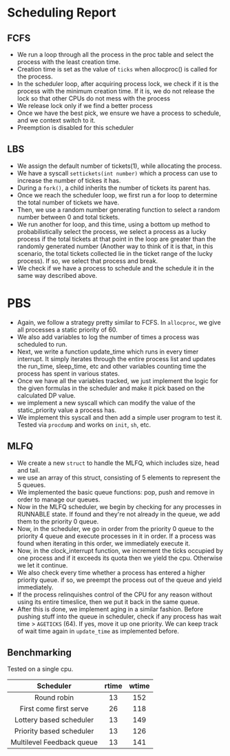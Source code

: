 # Scheduling Report

## FCFS

- We run a loop through all the process in the proc table and select the process with the least creation time.
- Creation time is set as the value of `ticks` when allocproc() is called for the process.
- In the scheduler loop, after acquiring process lock, we check if it is the process with the minimum creation time. If it is, we do not release the lock so that other CPUs do not mess with the process
- We release lock only if we find a better process
- Once we have the best pick, we ensure we have a process to schedule, and we context switch to it.
- Preemption is disabled for this scheduler

## LBS
- We assign the default number of tickets(1), while allocating the process.
- We have a syscall `settickets(int number)` which a process can use to increase the number of tickes it has.
- During a `fork()`, a child inherits the number of tickets its parent has.
- Once we reach the scheduler loop, we first run a for loop to determine the total number of tickets we have.
- Then, we use a random number generating function to select a random number between 0 and total tickets.
- We run another for loop, and this time, using a bottom up method to probabilistically select the process, we select a process as a lucky process if the total tickets at that point in the loop are greater than the randomly generated number (Another way to think of it is that, in this scenario, the total tickets collected lie in the ticket range of the lucky process).
If so, we select that process and break.
- We check if we have a process to schedule and the schedule it in the same way described above.

# PBS
- Again, we follow a strategy pretty similar to FCFS. In `allocproc`, we give all processes a static priority of 60.
- We also add variables to log the number of times a process was scheduled to run.
- Next, we write a function update_time which runs in every timer interrupt. It simply iterates through the entire process list and updates the run_time, sleep_time, etc and other variables counting time the process has spent in various states.
- Once we have all the variables tracked, we just implement the logic for the given formulas in the scheduler and make it pick based on the calculated DP value.
- we implement a new syscall which can modify the value of the static_priority value a process has.
- We implement this syscall and then add a simple user program to test it. Tested via `procdump` and works on `init`, `sh`, etc.

## MLFQ
- We create a new `struct` to handle the MLFQ, which includes size, head and tail.
- we use an array of this struct, consisting of 5 elements to represent the 5 queues.
- We implemented the basic queue functions: pop, push and remove in order to manage our queues.
- Now in the MLFQ scheduler, we begin by checking for any processes in RUNNABLE state. If found and they're not already in the queue, we add them to the priority 0 queue.
- Now, in the scheduler, we go in order from the priority 0 queue to the priority 4 queue and execute processes in it in order. If a process was found when iterating in this order, we immediately execute it.
- Now, in the clock_interrupt function, we increment the ticks occupied by one process and if it exceeds its quota then we yield the cpu. Otherwise we let it continue.
- We also check every time whether a process has entered a higher priority queue. if so, we preempt the process out of the queue and yield immediately. 
- If the process relinquishes control of the CPU for any reason without using its entire timeslice, then we put it back in the same queue.
- After this is done, we implement aging in a similar fashion. Before pushing stuff into the queue in scheduler, check if any process has wait time > `AGETICKS` (64). If yes, move it up one priority. We can keep track of wait time again in `update_time` as implemented before.

## Benchmarking
Tested on a single cpu.

  |         Scheduler         | rtime | wtime |
  | :-----------------------: | :-----: | :-----: |
  |        Round robin        |   13    |   152   |
  |  First come first serve   |   26    |   118   |
  |  Lottery based scheduler  |   13    |   149   |
  | Priority based scheduler  |   13    |   126   |
  | Multilevel Feedback queue |   13    |   141   |
